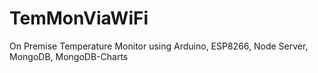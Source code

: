 # TemMonViaWiFi
On Premise Temperature Monitor using Arduino, ESP8266, Node Server, MongoDB, MongoDB-Charts
